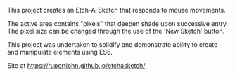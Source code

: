 This project creates an Etch-A-Sketch that responds to mouse movements.

The active area contains "pixels" that deepen shade upon successive entry.
The pixel size can be changed through the use of the 'New Sketch' button.

This project was undertaken to solidify and demonstrate ability to create and manipulate elements using ES6.

Site at https://rupertjohn.github.io/etchasketch/
